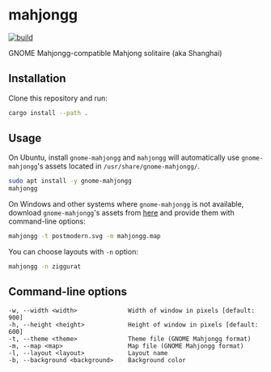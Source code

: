 # mahjongg

[![build](https://github.com/mosmeh/mahjongg/workflows/build/badge.svg)](https://github.com/mosmeh/mahjongg/actions)

GNOME Mahjongg-compatible Mahjong solitaire (aka Shanghai)

## Installation

Clone this repository and run:

```sh
cargo install --path .
```

## Usage

On Ubuntu, install `gnome-mahjongg` and `mahjongg` will automatically use `gnome-mahjongg`'s assets located in `/usr/share/gnome-mahjongg/`.

```sh
sudo apt install -y gnome-mahjongg
mahjongg
```

On Windows and other systems where `gnome-mahjongg` is not available, download `gnome-mahjongg`'s assets from [here](https://gitlab.gnome.org/GNOME/gnome-mahjongg/-/tree/master/data) and provide them with command-line options:

```sh
mahjongg -t postmodern.svg -m mahjongg.map
```

You can choose layouts with `-n` option:

```sh
mahjongg -n ziggurat
```

## Command-line options

```
-w, --width <width>              Width of window in pixels [default: 900]
-h, --height <height>            Height of window in pixels [default: 600]
-t, --theme <theme>              Theme file (GNOME Mahjongg format)
-m, --map <map>                  Map file (GNOME Mahjongg format)
-l, --layout <layout>            Layout name
-b, --background <background>    Background color
```
